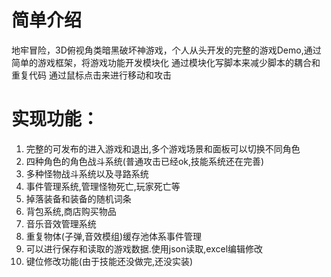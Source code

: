 # 简单介绍
地牢冒险，3D俯视角类暗黑破坏神游戏，个人从头开发的完整的游戏Demo,通过简单的游戏框架，将游戏功能开发模块化
通过模块化写脚本来减少脚本的耦合和重复代码
通过鼠标点击来进行移动和攻击
# 实现功能：
1. 完整的可发布的进入游戏和退出,多个游戏场景和面板可以切换不同角色
2. 四种角色的角色战斗系统(普通攻击已经ok,技能系统还在完善)
3. 多种怪物战斗系统以及寻路系统
4. 事件管理系统,管理怪物死亡,玩家死亡等
5. 掉落装备和装备的随机词条
6. 背包系统,商店购买物品
7. 音乐音效管理系统
8. 重复物体(子弹,音效模组)缓存池体系事件管理
9. 可以进行保存和读取的游戏数据.使用json读取,excel编辑修改
10. 键位修改功能(由于技能还没做完,还没实装)
